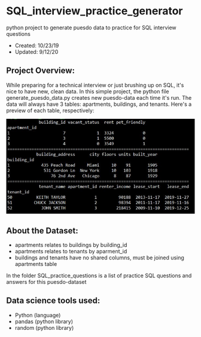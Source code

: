 # SQL_interview_practice_generator
python project to generate puesdo data to practice for SQL interview questions
- Created: 10/23/19
- Updated: 9/12/20

## Project Overview:
While preparing for a technical interview or just brushing up on SQL, it's nice to have new, clean data. In this simple project, the python file generate_puesdo_data.py creates new puesdo-data each time it's run. The data will always have 3 tables: apartments, buildings, and tenants. Here's a preview of each table, respectively:

![Alt text](example_output_CSV_tables/example_picture.JPG)

## About the Dataset:
- apartments relates to buildings by building_id
- apartments relates to tenants by aparment_id
- buildings and tenants have no shared columns, must be joined using apartments table

In the folder SQL_practice_questions is a list of practice SQL questions and answers for this puesdo-dataset

## Data science tools used:
- Python (language)
- pandas (python library)
- random (python library)
